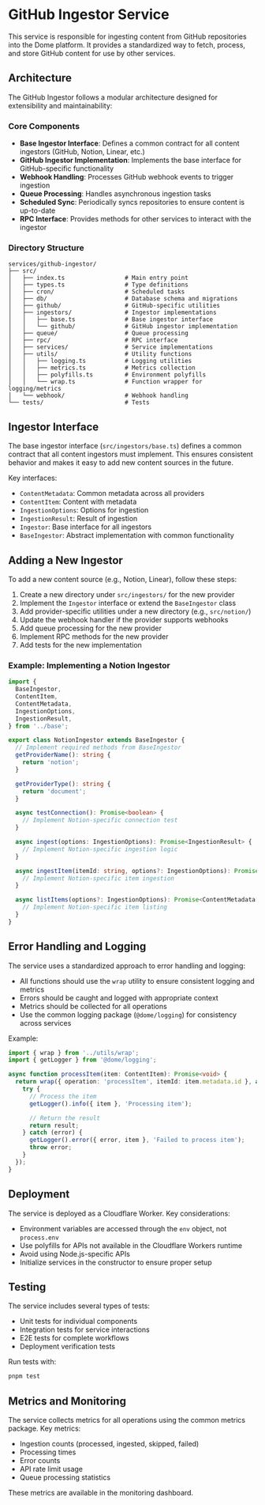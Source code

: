 # GitHub Ingestor Service

This service is responsible for ingesting content from GitHub repositories into the Dome platform. It provides a standardized way to fetch, process, and store GitHub content for use by other services.

## Architecture

The GitHub Ingestor follows a modular architecture designed for extensibility and maintainability:

### Core Components

- **Base Ingestor Interface**: Defines a common contract for all content ingestors (GitHub, Notion, Linear, etc.)
- **GitHub Ingestor Implementation**: Implements the base interface for GitHub-specific functionality
- **Webhook Handling**: Processes GitHub webhook events to trigger ingestion
- **Queue Processing**: Handles asynchronous ingestion tasks
- **Scheduled Sync**: Periodically syncs repositories to ensure content is up-to-date
- **RPC Interface**: Provides methods for other services to interact with the ingestor

### Directory Structure

```
services/github-ingestor/
├── src/
│   ├── index.ts                 # Main entry point
│   ├── types.ts                 # Type definitions
│   ├── cron/                    # Scheduled tasks
│   ├── db/                      # Database schema and migrations
│   ├── github/                  # GitHub-specific utilities
│   ├── ingestors/               # Ingestor implementations
│   │   ├── base.ts              # Base ingestor interface
│   │   └── github/              # GitHub ingestor implementation
│   ├── queue/                   # Queue processing
│   ├── rpc/                     # RPC interface
│   ├── services/                # Service implementations
│   ├── utils/                   # Utility functions
│   │   ├── logging.ts           # Logging utilities
│   │   ├── metrics.ts           # Metrics collection
│   │   ├── polyfills.ts         # Environment polyfills
│   │   └── wrap.ts              # Function wrapper for logging/metrics
│   └── webhook/                 # Webhook handling
└── tests/                       # Tests
```

## Ingestor Interface

The base ingestor interface (`src/ingestors/base.ts`) defines a common contract that all content ingestors must implement. This ensures consistent behavior and makes it easy to add new content sources in the future.

Key interfaces:

- `ContentMetadata`: Common metadata across all providers
- `ContentItem`: Content with metadata
- `IngestionOptions`: Options for ingestion
- `IngestionResult`: Result of ingestion
- `Ingestor`: Base interface for all ingestors
- `BaseIngestor`: Abstract implementation with common functionality

## Adding a New Ingestor

To add a new content source (e.g., Notion, Linear), follow these steps:

1. Create a new directory under `src/ingestors/` for the new provider
2. Implement the `Ingestor` interface or extend the `BaseIngestor` class
3. Add provider-specific utilities under a new directory (e.g., `src/notion/`)
4. Update the webhook handler if the provider supports webhooks
5. Add queue processing for the new provider
6. Implement RPC methods for the new provider
7. Add tests for the new implementation

### Example: Implementing a Notion Ingestor

```typescript
import {
  BaseIngestor,
  ContentItem,
  ContentMetadata,
  IngestionOptions,
  IngestionResult,
} from '../base';

export class NotionIngestor extends BaseIngestor {
  // Implement required methods from BaseIngestor
  getProviderName(): string {
    return 'notion';
  }

  getProviderType(): string {
    return 'document';
  }

  async testConnection(): Promise<boolean> {
    // Implement Notion-specific connection test
  }

  async ingest(options: IngestionOptions): Promise<IngestionResult> {
    // Implement Notion-specific ingestion logic
  }

  async ingestItem(itemId: string, options?: IngestionOptions): Promise<ContentItem | null> {
    // Implement Notion-specific item ingestion
  }

  async listItems(options?: IngestionOptions): Promise<ContentMetadata[]> {
    // Implement Notion-specific item listing
  }
}
```

## Error Handling and Logging

The service uses a standardized approach to error handling and logging:

- All functions should use the `wrap` utility to ensure consistent logging and metrics
- Errors should be caught and logged with appropriate context
- Metrics should be collected for all operations
- Use the common logging package (`@dome/logging`) for consistency across services

Example:

```typescript
import { wrap } from '../utils/wrap';
import { getLogger } from '@dome/logging';

async function processItem(item: ContentItem): Promise<void> {
  return wrap({ operation: 'processItem', itemId: item.metadata.id }, async () => {
    try {
      // Process the item
      getLogger().info({ item }, 'Processing item');

      // Return the result
      return result;
    } catch (error) {
      getLogger().error({ error, item }, 'Failed to process item');
      throw error;
    }
  });
}
```

## Deployment

The service is deployed as a Cloudflare Worker. Key considerations:

- Environment variables are accessed through the `env` object, not `process.env`
- Use polyfills for APIs not available in the Cloudflare Workers runtime
- Avoid using Node.js-specific APIs
- Initialize services in the constructor to ensure proper setup

## Testing

The service includes several types of tests:

- Unit tests for individual components
- Integration tests for service interactions
- E2E tests for complete workflows
- Deployment verification tests

Run tests with:

```bash
pnpm test
```

## Metrics and Monitoring

The service collects metrics for all operations using the common metrics package. Key metrics:

- Ingestion counts (processed, ingested, skipped, failed)
- Processing times
- Error counts
- API rate limit usage
- Queue processing statistics

These metrics are available in the monitoring dashboard.
